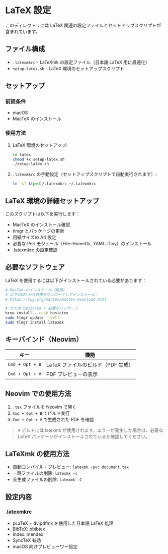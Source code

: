 # LaTeX 設定

このディレクトリには LaTeX 関連の設定ファイルとセットアップスクリプトが含まれています。

## ファイル構成

- `.latexmkrc` - LaTeXmk の設定ファイル（日本語 LaTeX 用に最適化）
- `setup-latex.sh` - LaTeX 環境のセットアップスクリプト

## セットアップ

### 前提条件

- macOS
- MacTeX のインストール

### 使用方法

1. LaTeX 環境のセットアップ:

   ```bash
   cd latex
   chmod +x setup-latex.sh
   ./setup-latex.sh
   ```

2. `.latexmkrc` の手動設定（セットアップスクリプトで自動実行されます）:

   ```bash
   ln -sf $(pwd)/.latexmkrc ~/.latexmkrc
   ```

## LaTeX 環境の詳細セットアップ

このスクリプトは以下を実行します：

- MacTeX のインストール確認
- tlmgr とパッケージの更新
- 用紙サイズの A4 設定
- 必要な Perl モジュール（File::HomeDir, YAML::Tiny）のインストール
- .latexmkrc の設定確認

## 必要なソフトウェア

LaTeX を使用するには以下がインストールされている必要があります：

```bash
# MacTeX のインストール（推奨）
# 以下のURLから直接ダウンロードしてインストール：
# https://tug.org/mactex/mactex-download.html

# または BasicTeX + 必要なパッケージ
brew install --cask basictex
sudo tlmgr update --self
sudo tlmgr install latexmk
```

## キーバインド（Neovim）

| キー            | 機能                               |
| --------------- | ---------------------------------- |
| `Cmd + Opt + B` | LaTeX ファイルのビルド（PDF 生成） |
| `Cmd + Opt + V` | PDF プレビューの表示               |

## Neovim での使用方法

1. `.tex` ファイルを Neovim で開く
2. `Cmd + Opt + B` でビルド実行
3. `Cmd + Opt + V` で生成された PDF を確認

> ※ ビルドには latexmk が使用されます。エラーが発生した場合は、必要な LaTeX パッケージがインストールされているか確認してください。

## LaTeXmk の使用方法

- 自動コンパイル・プレビュー: `latexmk -pvc document.tex`
- 一時ファイルの削除: `latexmk -c`
- 全生成ファイルの削除: `latexmk -C`

## 設定内容

### .latexmkrc

- pLaTeX + dvipdfmx を使用した日本語 LaTeX 処理
- BibTeX: pbibtex
- Index: mendex
- SyncTeX 有効
- macOS 向けプレビューワー設定
